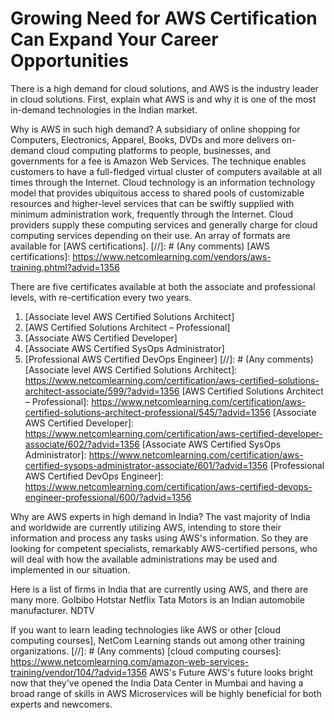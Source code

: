 # Growing Need for AWS Certification Can Expand Your Career Opportunities

There is a high demand for cloud solutions, and AWS is the industry leader in cloud solutions. 
First, explain what AWS is and why it is one of the most in-demand technologies in the Indian market.

Why is AWS in such high demand?
A subsidiary of online shopping for Computers, Electronics, Apparel, Books, DVDs and more delivers on-demand cloud computing platforms to people, businesses, and governments for a fee is Amazon Web Services. The technique enables customers to have a full-fledged virtual cluster of computers available at all times through the Internet.
Cloud technology is an information technology model that provides ubiquitous access to shared pools of customizable resources and higher-level services that can be swiftly supplied with minimum administration work, frequently through the Internet.
Cloud providers supply these computing services and generally charge for cloud computing services depending on their use.
An array of formats are available for [AWS certifications]. 
[//]: # (Any comments)
[AWS certifications]: <https://www.netcomlearning.com/vendors/aws-training.phtml?advid=1356>

There are five certificates available at both the associate and professional levels, with re-certification every two years.
1. [Associate level AWS Certified Solutions Architect]
2. [AWS Certified Solutions Architect – Professional]
3. [Associate AWS Certified Developer]
4. [Associate AWS Certified SysOps Administrator]
5. [Professional AWS Certified DevOps Engineer]
[//]: # (Any comments)
[Associate level AWS Certified Solutions Architect]: <https://www.netcomlearning.com/certification/aws-certified-solutions-architect-associate/599/?advid=1356>
[AWS Certified Solutions Architect – Professional]: <https://www.netcomlearning.com/certification/aws-certified-solutions-architect-professional/545/?advid=1356>
[Associate AWS Certified Developer]: <https://www.netcomlearning.com/certification/aws-certified-developer-associate/602/?advid=1356>
[Associate AWS Certified SysOps Administrator]: <https://www.netcomlearning.com/certification/aws-certified-sysops-administrator-associate/601/?advid=1356>
[Professional AWS Certified DevOps Engineer]: <https://www.netcomlearning.com/certification/aws-certified-devops-engineer-professional/600/?advid=1356>

Why are AWS experts in high demand in India?
The vast majority of India and worldwide are currently utilizing AWS, intending to store their information and process any tasks using AWS's information.
So they are looking for competent specialists, remarkably AWS-certified persons, who will deal with how the available administrations may be used and implemented in our situation.

Here is a list of firms in India that are currently using AWS, and there are many more.
GoIbibo
Hotstar
Netflix
Tata Motors is an Indian automobile manufacturer.
NDTV

If you want to learn leading technologies like AWS or other [cloud computing courses], NetCom Learning stands out among other training organizations. 
[//]: # (Any comments)
[cloud computing courses]: <https://www.netcomlearning.com/amazon-web-services-training/vendor/104/?advid=1356>
AWS's Future
AWS's future looks bright now that they've opened the India Data Center in Mumbai and having a broad range of skills in AWS Microservices will be highly beneficial for both experts and newcomers.

